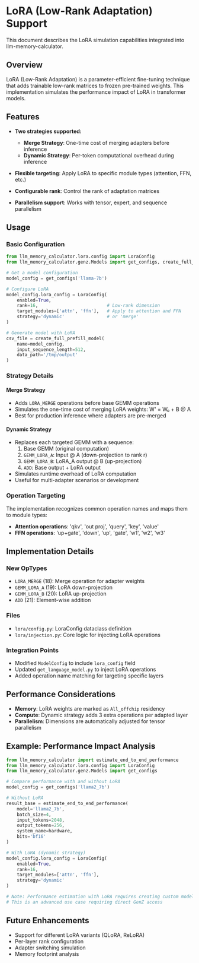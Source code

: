 # LoRA (Low-Rank Adaptation) Support

This document describes the LoRA simulation capabilities integrated into llm-memory-calculator.

## Overview

LoRA (Low-Rank Adaptation) is a parameter-efficient fine-tuning technique that adds trainable low-rank matrices to frozen pre-trained weights. This implementation simulates the performance impact of LoRA in transformer models.

## Features

- **Two strategies supported:**
  - **Merge Strategy**: One-time cost of merging adapters before inference
  - **Dynamic Strategy**: Per-token computational overhead during inference

- **Flexible targeting**: Apply LoRA to specific module types (attention, FFN, etc.)
- **Configurable rank**: Control the rank of adaptation matrices
- **Parallelism support**: Works with tensor, expert, and sequence parallelism

## Usage

### Basic Configuration

```python
from llm_memory_calculator.lora.config import LoraConfig
from llm_memory_calculator.genz.Models import get_configs, create_full_prefill_model

# Get a model configuration
model_config = get_configs('llama-7b')

# Configure LoRA
model_config.lora_config = LoraConfig(
    enabled=True,
    rank=16,                          # Low-rank dimension
    target_modules=['attn', 'ffn'],   # Apply to attention and FFN
    strategy='dynamic'                # or 'merge'
)

# Generate model with LoRA
csv_file = create_full_prefill_model(
    name=model_config,
    input_sequence_length=512,
    data_path='/tmp/output'
)
```

### Strategy Details

#### Merge Strategy
- Adds `LORA_MERGE` operations before base GEMM operations
- Simulates the one-time cost of merging LoRA weights: W' = W₀ + B @ A
- Best for production inference where adapters are pre-merged

#### Dynamic Strategy
- Replaces each targeted GEMM with a sequence:
  1. Base GEMM (original computation)
  2. `GEMM_LORA_A`: Input @ A (down-projection to rank r)
  3. `GEMM_LORA_B`: LoRA_A output @ B (up-projection)
  4. `ADD`: Base output + LoRA output
- Simulates runtime overhead of LoRA computation
- Useful for multi-adapter scenarios or development

### Operation Targeting

The implementation recognizes common operation names and maps them to module types:

- **Attention operations**: 'qkv', 'out proj', 'query', 'key', 'value'
- **FFN operations**: 'up+gate', 'down', 'up', 'gate', 'w1', 'w2', 'w3'

## Implementation Details

### New OpTypes
- `LORA_MERGE` (18): Merge operation for adapter weights
- `GEMM_LORA_A` (19): LoRA down-projection
- `GEMM_LORA_B` (20): LoRA up-projection  
- `ADD` (21): Element-wise addition

### Files
- `lora/config.py`: LoraConfig dataclass definition
- `lora/injection.py`: Core logic for injecting LoRA operations

### Integration Points
- Modified `ModelConfig` to include `lora_config` field
- Updated `get_language_model.py` to inject LoRA operations
- Added operation name matching for targeting specific layers

## Performance Considerations

- **Memory**: LoRA weights are marked as `All_offchip` residency
- **Compute**: Dynamic strategy adds 3 extra operations per adapted layer
- **Parallelism**: Dimensions are automatically adjusted for tensor parallelism

## Example: Performance Impact Analysis

```python
from llm_memory_calculator import estimate_end_to_end_performance
from llm_memory_calculator.lora.config import LoraConfig
from llm_memory_calculator.genz.Models import get_configs

# Compare performance with and without LoRA
model_config = get_configs('llama2_7b')

# Without LoRA
result_base = estimate_end_to_end_performance(
    model='llama2_7b',
    batch_size=4,
    input_tokens=2048,
    output_tokens=256,
    system_name=hardware,
    bits='bf16'
)

# With LoRA (dynamic strategy)
model_config.lora_config = LoraConfig(
    enabled=True,
    rank=16,
    target_modules=['attn', 'ffn'],
    strategy='dynamic'
)

# Note: Performance estimation with LoRA requires creating custom model
# This is an advanced use case requiring direct GenZ access
```

## Future Enhancements

- Support for different LoRA variants (QLoRA, ReLoRA)
- Per-layer rank configuration
- Adapter switching simulation
- Memory footprint analysis